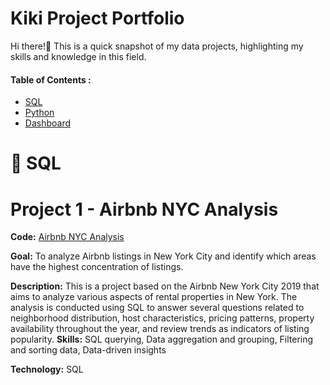 # Kiki Project Portfolio
Hi there!👋 This is a quick snapshot of my data projects, highlighting my skills and knowledge in this field.
#### Table of Contents :

- [SQL](https://github.com/kikizm/Data#sql)
- [Python](https://github.com/kikizm/Data#python)
- [Dashboard](https://github.com/kikizm/Data#dashboard)


# 📂 SQL
# Project 1 - Airbnb NYC Analysis 
 
**Code:** [Airbnb NYC Analysis](https://github.com/kikizm/Airbnb-NYC-Analysis-with-SQL)

**Goal:** To analyze Airbnb listings in New York City and identify which areas have the highest concentration of listings.

**Description:** This is a project based on the Airbnb New York City 2019 that aims to analyze various aspects of rental properties in New York. The analysis is conducted using SQL to answer several questions related to neighborhood distribution, host characteristics, pricing patterns, property availability throughout the year, and review trends as indicators of listing popularity. 
**Skills:** SQL querying, Data aggregation and grouping, Filtering and sorting data, Data-driven insights

**Technology:** SQL 
